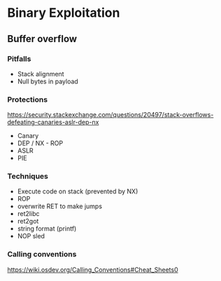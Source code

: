 # Binary Exploitation

## Buffer overflow 

### Pitfalls
- Stack alignment
- Null bytes in payload

### Protections
https://security.stackexchange.com/questions/20497/stack-overflows-defeating-canaries-aslr-dep-nx
- Canary
- DEP / NX - ROP  
- ASLR
- PIE

### Techniques
- Execute code on stack (prevented by NX)
- ROP
- overwrite RET to make jumps  
- ret2libc
- ret2got
- string format (printf)
- NOP sled

### Calling conventions
https://wiki.osdev.org/Calling_Conventions#Cheat_Sheets0